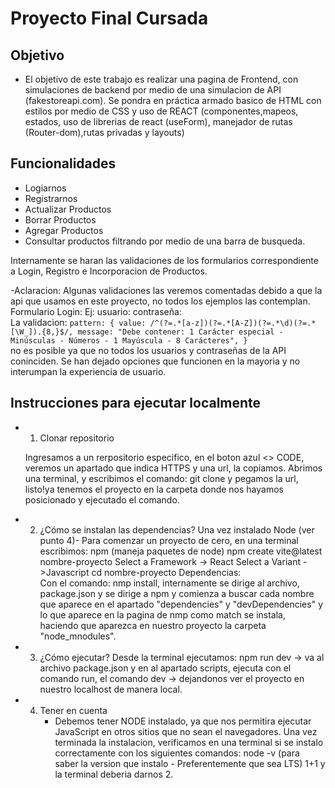 # Proyecto Final Cursada

## Objetivo

- El objetivo de este trabajo es realizar una pagina de Frontend, con simulaciones de backend por medio de una simulacion de API (fakestoreapi.com). Se pondra en práctica armado basico de HTML con estilos por medio de CSS y uso de REACT (componentes,mapeos, estados, uso de librerias de react (useForm), manejador de rutas (Router-dom),rutas privadas y layouts)

## Funcionalidades

- Logiarnos
- Registrarnos
- Actualizar Productos
- Borrar Productos
- Agregar Productos
- Consultar productos filtrando por medio de una barra de busqueda.

Internamente se haran las validaciones de los formularios correspondiente a Login, Registro e Incorporacion de Productos.

-Aclaracion: Algunas validaciones las veremos comentadas debido a que la api que usamos en este proyecto, no todos los ejemplos las contemplan.
Formulario Login:
Ej: usuario: contraseña:  
 La validacion:
`pattern: {
                     value: /^(?=.*[a-z])(?=.*[A-Z])(?=.*\d)(?=.*[\W_]).{8,}$/,
                     message: "Debe contener: 1 Carácter especial - Minúsculas - Números - 1 Mayúscula - 8 Carácteres",
                     }`  
 no es posible ya que no todos los usuarios y contraseñas de la API coninciden. Se han dejado opciones que funcionen en la mayoria y no interumpan la experiencia de usuario.

## Instrucciones para ejecutar localmente

- 1. Clonar repositorio

  Ingresamos a un rerpositorio especifico, en el boton azul <> CODE, veremos un apartado que indica HTTPS y una url, la copiamos.
  Abrimos una terminal, y escribimos el comando: git clone y pegamos la url, listo!ya tenemos el proyecto en la carpeta donde nos hayamos posicionado y ejecutado el comando.

- 2. ¿Cómo se instalan las dependencias?
     Una vez instalado Node (ver punto 4)-
     Para comenzar un proyecto de cero, en una terminal escribimos:
     npm (maneja paquetes de node)
     npm create vite@latest nombre-proyecto
     Select a Framework -> React
     Select a Variant ->Javascript
     cd nombre-proyecto
     Dependencias:  
      Con el comando: nmp install, internamente se dirige al archivo, package.json y se dirige a npm y comienza a buscar cada nombre que aparece en el apartado "dependencies" y "devDependencies" y lo que aparece en la pagina de nmp como match se instala, haciendo que aparezca en nuestro proyecto la carpeta "node_mnodules".
- 3. ¿Cómo ejecutar?
     Desde la terminal ejecutamos: npm run dev -> va al archivo package.json y en al apartado scripts, ejecuta con el comando run, el comando dev -> dejandonos ver el proyecto en nuestro localhost de manera local.

- 4. Tener en cuenta
     - Debemos tener NODE instalado, ya que nos permitira ejecutar JavaScript en otros sitios que no sean el navegadores.
       Una vez terminada la instalacion, verificamos en una terminal si se instalo correctamente con los siguientes comandos:
       node -v (para saber la version que instalo - Preferentemente que sea LTS)
       1+1 y la terminal deberia darnos 2.
